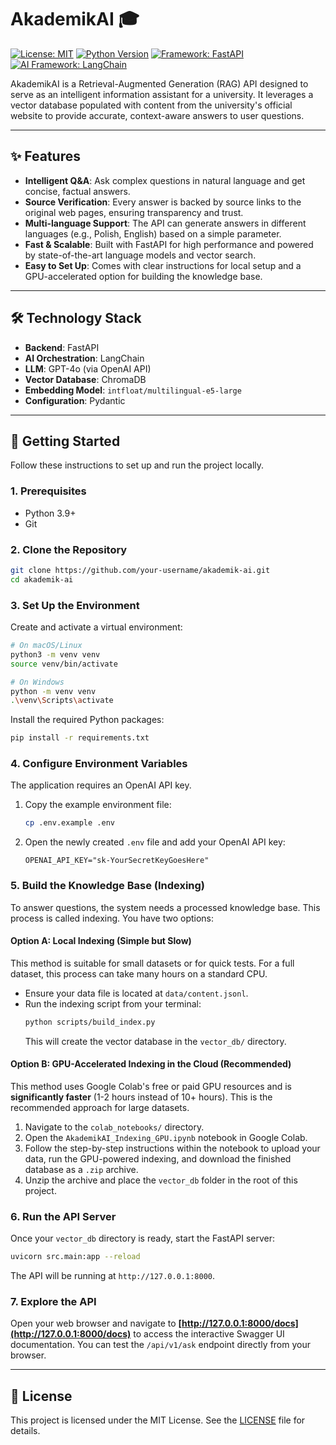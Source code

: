 # AkademikAI 🎓

[![License: MIT](https://img.shields.io/badge/License-MIT-yellow.svg)](https://opensource.org/licenses/MIT)
[![Python Version](https://img.shields.io/badge/python-3.9+-blue.svg)](https://www.python.org/downloads/)
[![Framework: FastAPI](https://img.shields.io/badge/Framework-FastAPI-green.svg)](https://fastapi.tiangolo.com/)
[![AI Framework: LangChain](https://img.shields.io/badge/AI-LangChain-purple.svg)](https://www.langchain.com/)

AkademikAI is a Retrieval-Augmented Generation (RAG) API designed to serve as an intelligent information assistant for a university. It leverages a vector database populated with content from the university's official website to provide accurate, context-aware answers to user questions.

---

## ✨ Features

-   **Intelligent Q&A**: Ask complex questions in natural language and get concise, factual answers.
-   **Source Verification**: Every answer is backed by source links to the original web pages, ensuring transparency and trust.
-   **Multi-language Support**: The API can generate answers in different languages (e.g., Polish, English) based on a simple parameter.
-   **Fast & Scalable**: Built with FastAPI for high performance and powered by state-of-the-art language models and vector search.
-   **Easy to Set Up**: Comes with clear instructions for local setup and a GPU-accelerated option for building the knowledge base.

---

## 🛠️ Technology Stack

-   **Backend**: FastAPI
-   **AI Orchestration**: LangChain
-   **LLM**: GPT-4o (via OpenAI API)
-   **Vector Database**: ChromaDB
-   **Embedding Model**: `intfloat/multilingual-e5-large`
-   **Configuration**: Pydantic

---

## 🚀 Getting Started

Follow these instructions to set up and run the project locally.

### 1. Prerequisites

-   Python 3.9+
-   Git

### 2. Clone the Repository

```bash
git clone https://github.com/your-username/akademik-ai.git
cd akademik-ai
```

### 3. Set Up the Environment

Create and activate a virtual environment:

```bash
# On macOS/Linux
python3 -m venv venv
source venv/bin/activate

# On Windows
python -m venv venv
.\venv\Scripts\activate
```

Install the required Python packages:

```bash
pip install -r requirements.txt
```

### 4. Configure Environment Variables

The application requires an OpenAI API key.

1.  Copy the example environment file:
    ```bash
    cp .env.example .env
    ```
2.  Open the newly created `.env` file and add your OpenAI API key:
    ```
    OPENAI_API_KEY="sk-YourSecretKeyGoesHere"
    ```

### 5. Build the Knowledge Base (Indexing)

To answer questions, the system needs a processed knowledge base. This process is called indexing. You have two options:

#### Option A: Local Indexing (Simple but Slow)

This method is suitable for small datasets or for quick tests. For a full dataset, this process can take many hours on a standard CPU.

-   Ensure your data file is located at `data/content.jsonl`.
-   Run the indexing script from your terminal:
    ```bash
    python scripts/build_index.py
    ```
    This will create the vector database in the `vector_db/` directory.

#### Option B: GPU-Accelerated Indexing in the Cloud (Recommended)

This method uses Google Colab's free or paid GPU resources and is **significantly faster** (1-2 hours instead of 10+ hours). This is the recommended approach for large datasets.

1.  Navigate to the `colab_notebooks/` directory.
2.  Open the `AkademikAI_Indexing_GPU.ipynb` notebook in Google Colab.
3.  Follow the step-by-step instructions within the notebook to upload your data, run the GPU-powered indexing, and download the finished database as a `.zip` archive.
4.  Unzip the archive and place the `vector_db` folder in the root of this project.

### 6. Run the API Server

Once your `vector_db` directory is ready, start the FastAPI server:

```bash
uvicorn src.main:app --reload
```

The API will be running at `http://127.0.0.1:8000`.

### 7. Explore the API

Open your web browser and navigate to **[http://127.0.0.1:8000/docs](http://127.0.0.1:8000/docs)** to access the interactive Swagger UI documentation. You can test the `/api/v1/ask` endpoint directly from your browser.

---

## 📜 License

This project is licensed under the MIT License. See the [LICENSE](LICENSE) file for details.
